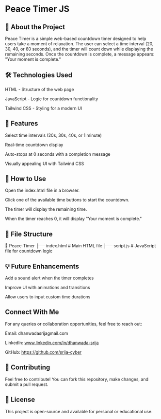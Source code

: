 # Peace Timer JS

## 🌿 About the Project

Peace Timer is a simple web-based countdown timer designed to help users take a moment of relaxation. The user can select a time interval (20, 30, 40, or 60 seconds), and the timer will count down while displaying the remaining seconds. Once the countdown is complete, a message appears: "Your moment is complete."

## 🛠️ Technologies Used

HTML - Structure of the web page

JavaScript - Logic for countdown functionality

Tailwind CSS - Styling for a modern UI

## 🚀 Features

Select time intervals (20s, 30s, 40s, or 1 minute)

Real-time countdown display

Auto-stops at 0 seconds with a completion message

Visually appealing UI with Tailwind CSS

## 📜 How to Use

Open the index.html file in a browser.

Click one of the available time buttons to start the countdown.

The timer will display the remaining time.

When the timer reaches 0, it will display "Your moment is complete."

## 📂 File Structure

📂 Peace-Timer
├── index.html  # Main HTML file
├── script.js   # JavaScript file for countdown logic

## 💡 Future Enhancements

Add a sound alert when the timer completes

Improve UI with animations and transitions

Allow users to input custom time durations


## Connect With Me

For any queries or collaboration opportunities, feel free to reach out:

Email: dhanwadasrijagmail.com

LinkedIn: www.linkedin.com/in/dhanwada-srija

GitHub: https://github.com/srija-cyber

## 🤝 Contributing

Feel free to contribute! You can fork this repository, make changes, and submit a pull request.

## 📜 License

This project is open-source and available for personal or educational use.

